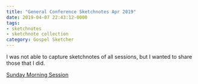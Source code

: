 ```yaml
---
title: "General Conference Sketchnotes Apr 2019"
date: 2019-04-07 22:43:12-0000
tags:
- sketchnotes
- sketchnote collection
category: Gospel Sketcher
---
```


I was not able to capture sketchnotes of all sessions, but I wanted to share those that I did.

[Sunday Morning Session](https://bennorris.org/2019/04/07/general-conference-sketchnotes-apr-2019-sunday-morning-session/)